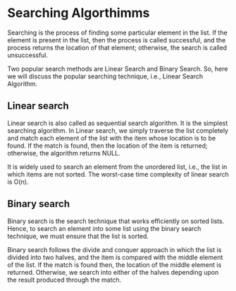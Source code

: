 # Searching Algorthimms

Searching is the process of finding some particular element in the list. If the element is present in the list, then the process is called successful, and the process returns the location of that element; otherwise, the search is called unsuccessful.

Two popular search methods are Linear Search and Binary Search. So, here we will discuss the popular searching technique, i.e., Linear Search Algorithm.

## Linear search
Linear search is also called as sequential search algorithm. It is the simplest searching algorithm. In Linear search, we simply traverse the list completely and match each element of the list with the item whose location is to be found. If the match is found, then the location of the item is returned; otherwise, the algorithm returns NULL.

It is widely used to search an element from the unordered list, i.e., the list in which items are not sorted. The worst-case time complexity of linear search is O(n).

## Binary search

Binary search is the search technique that works efficiently on sorted lists. Hence, to search an element into some list using the binary search technique, we must ensure that the list is sorted.

Binary search follows the divide and conquer approach in which the list is divided into two halves, and the item is compared with the middle element of the list. If the match is found then, the location of the middle element is returned. Otherwise, we search into either of the halves depending upon the result produced through the match.
